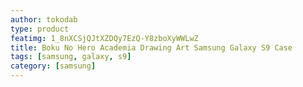 ```yaml
---
author: tokodab
type: product
featimg: 1_8nXCSjQJtXZDQy7EzQ-Y8zboXyWWLwZ
title: Boku No Hero Academia Drawing Art Samsung Galaxy S9 Case
tags: [samsung, galaxy, s9]
category: [samsung]
---
```

